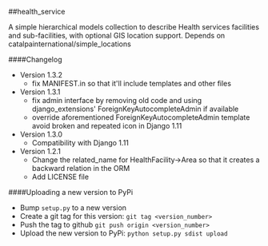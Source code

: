 ##health_service

A simple hierarchical models collection to describe Health services facilities and sub-facilities, with optional GIS location support.
Depends on catalpainternational/simple_locations


####Changelog

  * Version 1.3.2
    - fix MANIFEST.in so that it'll include templates and other files
  * Version 1.3.1
    - fix admin interface by removing old code and using django_extensions' ForeignKeyAutocompleteAdmin if available
    - override aforementioned ForeignKeyAutocompleteAdmin template avoid broken and repeated icon in Django 1.11 
  * Version 1.3.0
    - Compatibility with Django 1.11
  * Version 1.2.1
    - Change the related_name for HealthFacility->Area so that it creates a backward relation in the ORM
    - Add LICENSE file

####Uploading a new version to PyPi

  * Bump `setup.py` to a new version
  * Create a git tag for this version: `git tag <version_number>`
  * Push the tag to github `git push origin <version_number>`
  * Upload the new version to PyPi: `python setup.py sdist upload`
